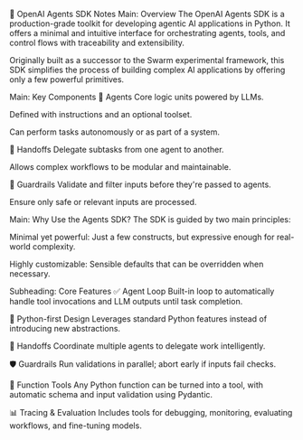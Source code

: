 📘 OpenAI Agents SDK Notes
Main: Overview
The OpenAI Agents SDK is a production-grade toolkit for developing agentic AI applications in Python. It offers a minimal and intuitive interface for orchestrating agents, tools, and control flows with traceability and extensibility.

Originally built as a successor to the Swarm experimental framework, this SDK simplifies the process of building complex AI applications by offering only a few powerful primitives.

Main: Key Components
🔹 Agents
Core logic units powered by LLMs.

Defined with instructions and an optional toolset.

Can perform tasks autonomously or as part of a system.

🔹 Handoffs
Delegate subtasks from one agent to another.

Allows complex workflows to be modular and maintainable.

🔹 Guardrails
Validate and filter inputs before they're passed to agents.

Ensure only safe or relevant inputs are processed.

Main: Why Use the Agents SDK?
The SDK is guided by two main principles:

Minimal yet powerful: Just a few constructs, but expressive enough for real-world complexity.

Highly customizable: Sensible defaults that can be overridden when necessary.

Subheading: Core Features
✅ Agent Loop
Built-in loop to automatically handle tool invocations and LLM outputs until task completion.

🐍 Python-first Design
Leverages standard Python features instead of introducing new abstractions.

🧠 Handoffs
Coordinate multiple agents to delegate work intelligently.

🛡️ Guardrails
Run validations in parallel; abort early if inputs fail checks.

🔧 Function Tools
Any Python function can be turned into a tool, with automatic schema and input validation using Pydantic.

📊 Tracing & Evaluation
Includes tools for debugging, monitoring, evaluating workflows, and fine-tuning models.
